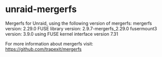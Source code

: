 # unraid-mergerfs
Mergerfs for Unraid, using the following version of mergerfs:
  mergerfs version: 2.29.0
  FUSE library version: 2.9.7-mergerfs_2.29.0
  fusermount3 version: 3.9.0
  using FUSE kernel interface version 7.31
  
For more information about mergerfs visit: https://github.com/trapexit/mergerfs
